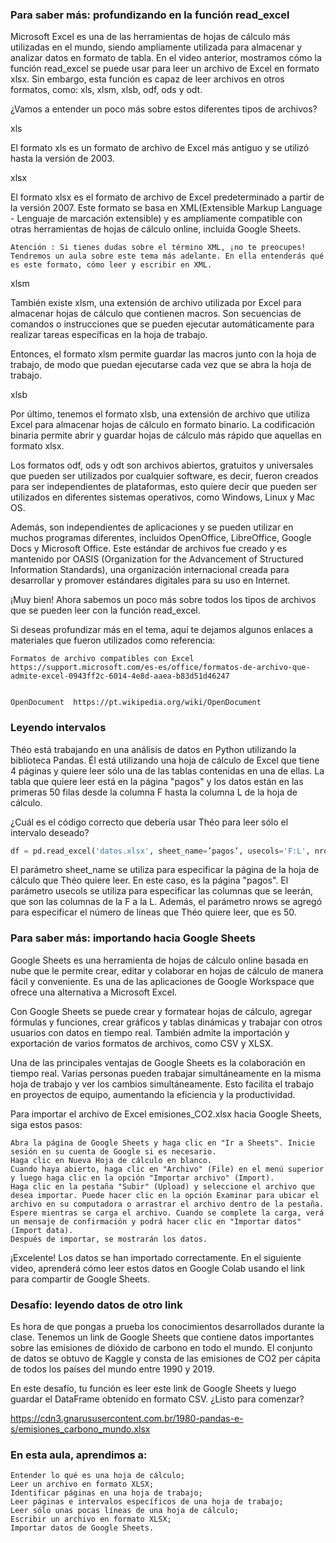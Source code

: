 ### Para saber más: profundizando en la función read_excel



Microsoft Excel es una de las herramientas de hojas de cálculo más utilizadas en el mundo, siendo ampliamente utilizada para almacenar y analizar datos en formato de tabla. En el video anterior, mostramos cómo la función read_excel se puede usar para leer un archivo de Excel en formato xlsx. Sin embargo, esta función es capaz de leer archivos en otros formatos, como: xls, xlsm, xlsb, odf, ods y odt.

¿Vamos a entender un poco más sobre estos diferentes tipos de archivos?

xls

El formato xls es un formato de archivo de Excel más antiguo y se utilizó hasta la versión de 2003.

xlsx

El formato xlsx es el formato de archivo de Excel predeterminado a partir de la versión 2007. Este formato se basa en XML(Extensible Markup Language - Lenguaje de marcación extensible) y es ampliamente compatible con otras herramientas de hojas de cálculo online, incluida Google Sheets.

    Atención : Si tienes dudas sobre el término XML, ¡no te preocupes! Tendremos un aula sobre este tema más adelante. En ella entenderás qué es este formato, cómo leer y escribir en XML.

xlsm

También existe xlsm, una extensión de archivo utilizada por Excel para almacenar hojas de cálculo que contienen macros. Son secuencias de comandos o instrucciones que se pueden ejecutar automáticamente para realizar tareas específicas en la hoja de trabajo.

Entonces, el formato xlsm permite guardar las macros junto con la hoja de trabajo, de modo que puedan ejecutarse cada vez que se abra la hoja de trabajo.

xlsb

Por último, tenemos el formato xlsb, una extensión de archivo que utiliza Excel para almacenar hojas de cálculo en formato binario. La codificación binaria permite abrir y guardar hojas de cálculo más rápido que aquellas en formato xlsx.

Los formatos odf, ods y odt son archivos abiertos, gratuitos y universales que pueden ser utilizados por cualquier software, es decir, fueron creados para ser independientes de plataformas, esto quiere decir que pueden ser utilizados en diferentes sistemas operativos, como Windows, Linux y Mac OS.

Además, son independientes de aplicaciones y se pueden utilizar en muchos programas diferentes, incluidos OpenOffice, LibreOffice, Google Docs y Microsoft Office. Este estándar de archivos fue creado y es mantenido por OASIS (Organization for the Advancement of Structured Information Standards), una organización internacional creada para desarrollar y promover estándares digitales para su uso en Internet.

¡Muy bien! Ahora sabemos un poco más sobre todos los tipos de archivos que se pueden leer con la función read_excel.

Si deseas profundizar más en el tema, aquí te dejamos algunos enlaces a materiales que fueron utilizados como referencia:

    Formatos de archivo compatibles con Excel  https://support.microsoft.com/es-es/office/formatos-de-archivo-que-admite-excel-0943ff2c-6014-4e8d-aaea-b83d51d46247


    OpenDocument  https://pt.wikipedia.org/wiki/OpenDocument

### Leyendo intervalos

Théo está trabajando en una análisis de datos en Python utilizando la biblioteca Pandas. Él está utilizando una hoja de cálculo de Excel que tiene 4 páginas y quiere leer sólo una de las tablas contenidas en una de ellas. La tabla que quiere leer está en la página "pagos" y los datos están en las primeras 50 filas desde la columna F hasta la columna L de la hoja de cálculo.

¿Cuál es el código correcto que debería usar Théo para leer sólo el intervalo deseado?
```python
df = pd.read_excel('datos.xlsx', sheet_name=’pagos’, usecols='F:L', nrows=50)
```
El parámetro sheet_name se utiliza para especificar la página de la hoja de cálculo que Théo quiere leer. En este caso, es la página "pagos". El parámetro usecols se utiliza para especificar las columnas que se leerán, que son las columnas de la F a la L. Además, el parámetro nrows se agregó para especificar el número de líneas que Théo quiere leer, que es 50.

### Para saber más: importando hacia Google Sheets



Google Sheets es una herramienta de hojas de cálculo online basada en nube que le permite crear, editar y colaborar en hojas de cálculo de manera fácil y conveniente. Es una de las aplicaciones de Google Workspace que ofrece una alternativa a Microsoft Excel.

Con Google Sheets se puede crear y formatear hojas de cálculo, agregar fórmulas y funciones, crear gráficos y tablas dinámicas y trabajar con otros usuarios con datos en tiempo real. También admite la importación y exportación de varios formatos de archivos, como CSV y XLSX.

Una de las principales ventajas de Google Sheets es la colaboración en tiempo real. Varias personas pueden trabajar simultáneamente en la misma hoja de trabajo y ver los cambios simultáneamente. Esto facilita el trabajo en proyectos de equipo, aumentando la eficiencia y la productividad.

Para importar el archivo de Excel emisiones_CO2.xlsx hacia Google Sheets, siga estos pasos:

    Abra la página de Google Sheets y haga clic en "Ir a Sheets". Inicie sesión en su cuenta de Google si es necesario.
    Haga clic en Nueva Hoja de cálculo en blanco.
    Cuando haya abierto, haga clic en "Archivo" (File) en el menú superior y luego haga clic en la opción "Importar archivo" (Import).
    Haga clic en la pestaña "Subir" (Upload) y seleccione el archivo que desea importar. Puede hacer clic en la opción Examinar para ubicar el archivo en su computadora o arrastrar el archivo dentro de la pestaña.
    Espere mientras se carga el archivo. Cuando se complete la carga, verá un mensaje de confirmación y podrá hacer clic en "Importar datos" (Import data).
    Después de importar, se mostrarán los datos.

¡Excelente! Los datos se han importado correctamente. En el siguiente video, aprenderá cómo leer estos datos en Google Colab usando el link para compartir de Google Sheets.


### Desafío: leyendo datos de otro link



Es hora de que pongas a prueba los conocimientos desarrollados durante la clase. Tenemos un link de Google Sheets que contiene datos importantes sobre las emisiones de dióxido de carbono en todo el mundo. El conjunto de datos se obtuvo de Kaggle y consta de las emisiones de CO2 per cápita de todos los países del mundo entre 1990 y 2019.

En este desafío, tu función es leer este link de Google Sheets y luego guardar el DataFrame obtenido en formato CSV. ¿Listo para comenzar?

https://cdn3.gnarususercontent.com.br/1980-pandas-e-s/emisiones_carbono_mundo.xlsx

### En esta aula, aprendimos a:

    Entender lo qué es una hoja de cálculo;
    Leer un archivo en formato XLSX;
    Identificar páginas en una hoja de trabajo;
    Leer páginas e intervalos específicos de una hoja de trabajo;
    Leer sólo unas pocas líneas de una hoja de cálculo;
    Escribir un archivo en formato XLSX;
    Importar datos de Google Sheets.

